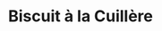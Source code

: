 ---
layout: recette-v2
categories: [recettes]
hidden: true
lang: fr
sitemap: true
title: Biscuit à la Cuillère
type: obsolete
---